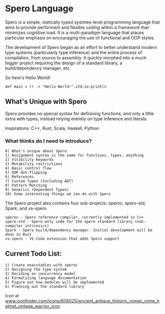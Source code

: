 # Spero Language

Spero is a simple, statically typed systmes-level programming language that aims to provide performant and flexible coding within a framework that minimizes cognitive load. It is a multi-paradigm language that places particular emphasis on encouraging the use of functional and OOP styles.

The development of Spero began as an effort to better understand modern type systems (particularly type inference) and the entire process of compilation, from source to assembly. It quickly morphed into a much bigger project requiring the design of a standard library, a build/dependency manager, etc.

So here's Hello World!

    def main = () -> "Hello World!".std:io:println

## What's Unique with Spero

Spero provides no special syntax for definining functions, and only a little extra with types, instead relying entirely on type inference and literals.

Inspirations: C++, Rust, Scala, Haskell, Python

### What thinks do I need to introduce?

    0) What's unique about Spero
    1) Assignment syntax is the same for functions, types, anything
    2) Visibility keywords
    3) Mutability restrictions
    4) Basic control flow
    5) OOP dot-flipping
    6) References
    7) Custom Types (including ADT)
    8) Pattern Matching
    9) Generics (Dependent Types)
    10) Some interesting things we can do with Spero


The Spero project also contains four sub-projects: speroc, spero-std, Spark, and vs-spero

    speroc - Spero reference compiler, currently implemented in C++
    spero-std - Spero-only code for the spero standard library (non-compiler intrinsics)
    Spark - Spero build/dependency manager. Initial development will be done in Rust
    vs-spero - VS Code extension that adds Spero support


## Current Todo List:

    1) Create executables with speroc
    2) Designing the type system
    3) Deciding on concurrency model
    4) Formalizing language documentation
    5) Figure out how modules will be implemented
    6) Planning out the standard library
    



Icon at www.iconfinder.com/icons/606025/ancient_antique_historic_roman_rome_helmet_vintage_warrior_icon